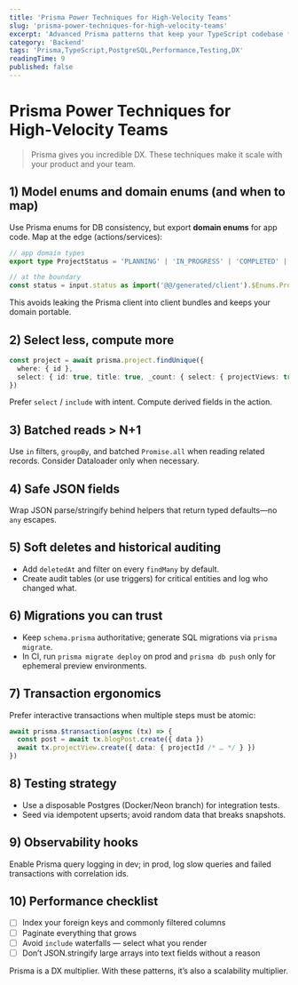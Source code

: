 ```yaml
---
title: 'Prisma Power Techniques for High‑Velocity Teams'
slug: 'prisma-power-techniques-for-high-velocity-teams'
excerpt: 'Advanced Prisma patterns that keep your TypeScript codebase fast, safe, and developer‑friendly.'
category: 'Backend'
tags: 'Prisma,TypeScript,PostgreSQL,Performance,Testing,DX'
readingTime: 9
published: false
---
```


# Prisma Power Techniques for High‑Velocity Teams

> Prisma gives you incredible DX. These techniques make it scale with your product and your team.

## 1) Model enums and domain enums (and when to map)

Use Prisma enums for DB consistency, but export **domain enums** for app code. Map at the edge (actions/services):

```ts
// app domain types
export type ProjectStatus = 'PLANNING' | 'IN_PROGRESS' | 'COMPLETED' | 'MAINTAINED' | 'ARCHIVED'

// at the boundary
const status = input.status as import('@@/generated/client').$Enums.ProjectStatus
```

This avoids leaking the Prisma client into client bundles and keeps your domain portable.

## 2) Select less, compute more

```ts
const project = await prisma.project.findUnique({
  where: { id },
  select: { id: true, title: true, _count: { select: { projectViews: true } } }
})
```

Prefer `select` / `include` with intent. Compute derived fields in the action.

## 3) Batched reads > N+1

Use `in` filters, `groupBy`, and batched `Promise.all` when reading related records. Consider Dataloader only when necessary.

## 4) Safe JSON fields

Wrap JSON parse/stringify behind helpers that return typed defaults—no `any` escapes.

## 5) Soft deletes and historical auditing

- Add `deletedAt` and filter on every `findMany` by default.
- Create audit tables (or use triggers) for critical entities and log who changed what.

## 6) Migrations you can trust

- Keep `schema.prisma` authoritative; generate SQL migrations via `prisma migrate`.
- In CI, run `prisma migrate deploy` on prod and `prisma db push` only for ephemeral preview environments.

## 7) Transaction ergonomics

Prefer interactive transactions when multiple steps must be atomic:

```ts
await prisma.$transaction(async (tx) => {
  const post = await tx.blogPost.create({ data })
  await tx.projectView.create({ data: { projectId /* … */ } })
})
```

## 8) Testing strategy

- Use a disposable Postgres (Docker/Neon branch) for integration tests.
- Seed via idempotent upserts; avoid random data that breaks snapshots.

## 9) Observability hooks

Enable Prisma query logging in dev; in prod, log slow queries and failed transactions with correlation ids.

## 10) Performance checklist

- [ ] Index your foreign keys and commonly filtered columns
- [ ] Paginate everything that grows
- [ ] Avoid `include` waterfalls — select what you render
- [ ] Don’t JSON.stringify large arrays into text fields without a reason

Prisma is a DX multiplier. With these patterns, it’s also a scalability multiplier.
